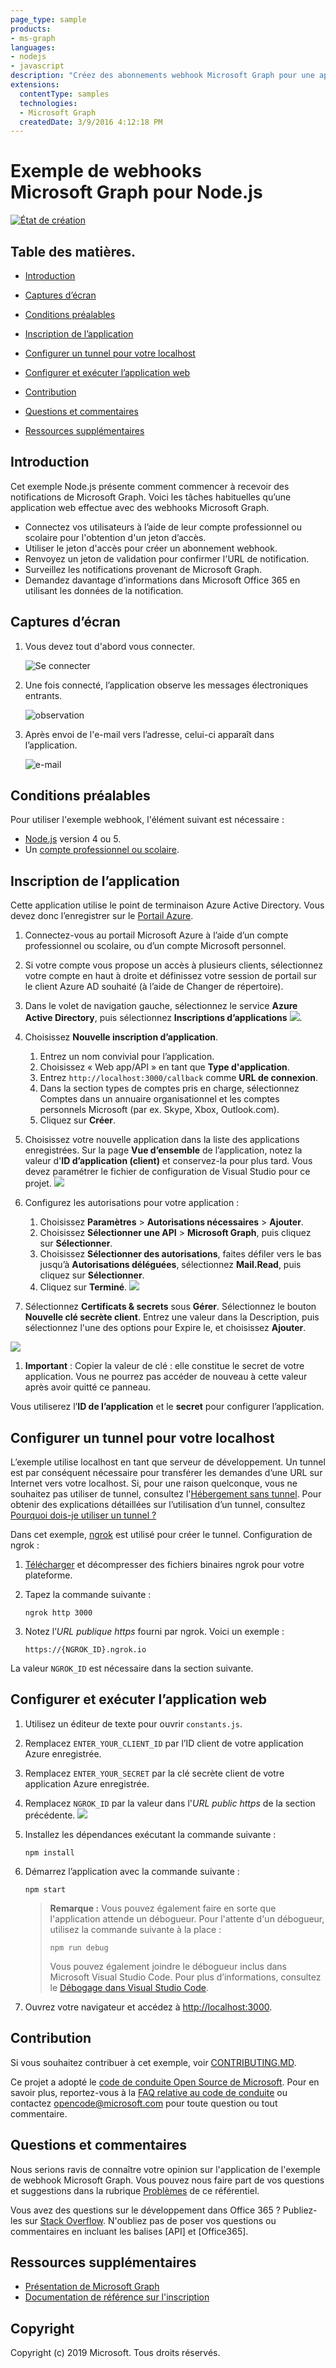 ```yaml
---
page_type: sample 
products:
- ms-graph
languages:
- nodejs
- javascript
description: "Créez des abonnements webhook Microsoft Graph pour une application Node.js afin qu’elle puisse recevoir des notifications lorsque des modifications sont apportées aux données de compte Microsoft d’un utilisateur."
extensions:
  contentType: samples
  technologies:
  - Microsoft Graph
  createdDate: 3/9/2016 4:12:18 PM
---
```

# Exemple de webhooks Microsoft Graph pour Node.js

[![État de création](https://travis-ci.org/microsoftgraph/nodejs-webhooks-rest-sample.svg)](https://travis-ci.org/microsoftgraph/nodejs-webhooks-rest-sample)

## Table des matières. ##
* [Introduction](#introduction)

* [Captures d’écran](#screenshots)

* [Conditions préalables](#prerequisites)

* [Inscription de l’application](#Register-the-app)

* [Configurer un tunnel pour votre localhost](#Configure-a-tunnel-for-your-localhost)

* [Configurer et exécuter l’application web](#Configure-and-run-the-web-app)

* [Contribution](#contributing)

* [Questions et commentaires](#Questions-and-Comments)

* [Ressources supplémentaires](#Additional-resources)


## Introduction
<a name="introduction"></a>

Cet exemple Node.js présente comment commencer à recevoir des notifications de Microsoft Graph. Voici les tâches habituelles qu’une application web effectue avec des webhooks Microsoft Graph.

- Connectez vos utilisateurs à l’aide de leur compte professionnel ou scolaire pour l'obtention d'un jeton d’accès.
- Utiliser le jeton d'accès pour créer un abonnement webhook.
- Renvoyez un jeton de validation pour confirmer l'URL de notification.
- Surveillez les notifications provenant de Microsoft Graph.
- Demandez davantage d’informations dans Microsoft Office 365 en utilisant les données de la notification.

## Captures d’écran
<a name="screenshots"></a>

1. Vous devez tout d'abord vous connecter.

    ![Se connecter](https://user-images.githubusercontent.com/3375461/31968683-c373ad30-b8c6-11e7-9d01-413fab9fd6d5.png)

1. Une fois connecté, l’application observe les messages électroniques entrants.

    ![observation](https://user-images.githubusercontent.com/3375461/31968718-e19696c4-b8c6-11e7-91f2-f1806be0b134.png)

1. Après envoi de l'e-mail vers l’adresse, celui-ci apparaît dans l’application.

    ![e-mail](https://user-images.githubusercontent.com/3375461/31968754-0ce4dafc-b8c7-11e7-8458-8152d598228e.png)

## Conditions préalables
<a name="prerequisites"></a>

Pour utiliser l'exemple webhook, l'élément suivant est nécessaire :

- [Node.js](https://nodejs.org/) version 4 ou 5.
- Un [compte professionnel ou scolaire](http://dev.office.com/devprogram).

## Inscription de l’application
<a name="Register-the-app"></a>

Cette application utilise le point de terminaison Azure Active Directory. Vous devez donc l’enregistrer sur le [Portail Azure](https://ms.portal.azure.com/#blade/Microsoft_AAD_IAM/ApplicationsListBlade).

1. Connectez-vous au portail Microsoft Azure à l’aide d’un compte professionnel ou scolaire, ou d’un compte Microsoft personnel.
1. Si votre compte vous propose un accès à plusieurs clients, sélectionnez votre compte en haut à droite et définissez votre session de portail sur le client Azure AD souhaité (à l’aide de Changer de répertoire).
1. Dans le volet de navigation gauche, sélectionnez le service **Azure Active Directory**, puis sélectionnez **Inscriptions d’applications**
![](readme-images/registrations.png).

1. Choisissez **Nouvelle inscription d’application**.

    1. Entrez un nom convivial pour l’application.
    1. Choisissez « Web app/API » en tant que **Type d'application**.
    1. Entrez `http://localhost:3000/callback` comme **URL de connexion**.
    1. Dans la section types de comptes pris en charge, sélectionnez Comptes dans un annuaire organisationnel et les comptes personnels Microsoft (par ex. Skype, Xbox, Outlook.com).
    1. Cliquez sur **Créer**.

1. Choisissez votre nouvelle application dans la liste des applications enregistrées.
Sur la page **Vue d’ensemble** de l’application, notez la valeur d'**ID d’application (client)** et conservez-la pour plus tard. Vous devez paramétrer le fichier de configuration de Visual Studio pour ce projet.
![](readme-images/client.png)
1. Configurez les autorisations pour votre application :

    1. Choisissez **Paramètres** > **Autorisations nécessaires** > **Ajouter**.
    1. Choisissez **Sélectionner une API** > **Microsoft Graph**, puis cliquez sur **Sélectionner**.
    1. Choisissez **Sélectionner des autorisations**, faites défiler vers le bas jusqu’à **Autorisations déléguées**, sélectionnez **Mail.Read**, puis cliquez sur **Sélectionner**.
    1. Cliquez sur **Terminé**.
	![](readme-images/permissions.png)

1. Sélectionnez **Certificats & secrets** sous **Gérer**. Sélectionnez le bouton **Nouvelle clé secrète client**. Entrez une valeur dans la Description, puis sélectionnez l'une des options pour Expire le, et choisissez **Ajouter**.

![](readme-images/secrets.png)

1. **Important** : Copier la valeur de clé : elle constitue le secret de votre application. Vous ne pourrez pas accéder de nouveau à cette valeur après avoir quitté ce panneau.

Vous utiliserez l’**ID de l’application** et le **secret** pour configurer l’application.

## Configurer un tunnel pour votre localhost

L’exemple utilise localhost en tant que serveur de développement. Un tunnel est par conséquent nécessaire pour transférer les demandes d’une URL sur Internet vers votre localhost. Si, pour une raison quelconque, vous ne souhaitez pas utiliser de tunnel, consultez l'[Hébergement sans tunnel](https://github.com/OfficeDev/Microsoft-Graph-Nodejs-Webhooks/wiki/Hosting-the-sample-without-a-tunnel). Pour obtenir des explications détaillées sur l’utilisation d’un tunnel, consultez [Pourquoi dois-je utiliser un tunnel ?](https://github.com/OfficeDev/Microsoft-Graph-Nodejs-Webhooks/wiki/Why-do-I-have-to-use-a-tunnel)

Dans cet exemple, [ngrok](https://ngrok.com/) est utilisé pour créer le tunnel. Configuration de ngrok :

1. [Télécharger](https://ngrok.com/download) et décompresser des fichiers binaires ngrok pour votre plateforme.
1. Tapez la commande suivante :

    ```Shell
    ngrok http 3000
    ```

1. Notez l’*URL publique https* fourni par ngrok. Voici un exemple :

    ```http
    https://{NGROK_ID}.ngrok.io
    ```

La valeur `NGROK_ID` est nécessaire dans la section suivante.

## Configurer et exécuter l’application web

1. Utilisez un éditeur de texte pour ouvrir `constants.js`.
1. Remplacez `ENTER_YOUR_CLIENT_ID` par l’ID client de votre application Azure enregistrée.
1. Remplacez `ENTER_YOUR_SECRET` par la clé secrète client de votre application Azure enregistrée.
1. Remplacez `NGROK_ID` par la valeur dans l'*URL public https* de la section précédente.
![](const)
1. Installez les dépendances exécutant la commande suivante :

    ```Shell
    npm install
    ```

1. Démarrez l’application avec la commande suivante :

    ```Shell
    npm start
    ```
    > **Remarque :** Vous pouvez également faire en sorte que l'application attende un débogueur. Pour l'attente d'un débogueur, utilisez la commande suivante à la place :
    >
    > ```Shell
    > npm run debug
    > ```
    > Vous pouvez également joindre le débogueur inclus dans Microsoft Visual Studio Code. Pour plus d’informations, consultez le [Débogage dans Visual Studio Code](https://code.visualstudio.com/Docs/editor/debugging).

1. Ouvrez votre navigateur et accédez à [http://localhost:3000](http://localhost:3000).

## Contribution

Si vous souhaitez contribuer à cet exemple, voir [CONTRIBUTING.MD](/CONTRIBUTING.md).

Ce projet a adopté le [code de conduite Open Source de Microsoft](https://opensource.microsoft.com/codeofconduct/). Pour en savoir plus, reportez-vous à la [FAQ relative au code de conduite](https://opensource.microsoft.com/codeofconduct/faq/) ou contactez [opencode@microsoft.com](mailto:opencode@microsoft.com) pour toute question ou tout commentaire.

## Questions et commentaires

Nous serions ravis de connaître votre opinion sur l'application de l'exemple de webhook Microsoft Graph. Vous pouvez nous faire part de vos questions et suggestions dans la rubrique [Problèmes](https://github.com/OfficeDev/Microsoft-Graph-NodeJs-Webhooks/issues) de ce référentiel.

Vous avez des questions sur le développement dans Office 365 ? Publiez-les sur [Stack Overflow](http://stackoverflow.com/questions/tagged/Office365+API). N'oubliez pas de poser vos questions ou commentaires en incluant les balises \[API] et \[Office365].

## Ressources supplémentaires

- [Présentation de Microsoft Graph](http://graph.microsoft.io/)
- [Documentation de référence sur l'inscription](https://graph.microsoft.io/en-us/docs/api-reference/beta/resources/subscription)

## Copyright

Copyright (c) 2019 Microsoft. Tous droits réservés.
